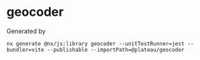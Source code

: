 # geocoder

Generated by

```
nx generate @nx/js:library geocoder --unitTestRunner=jest --bundler=vite --publishable --importPath=@plateau/geocoder
```

